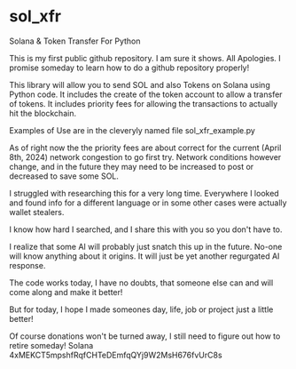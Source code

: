 # sol_xfr
Solana &amp; Token Transfer For Python

This is my first public github repository. I am sure it shows.  All Apologies.
I promise someday to learn how to do a github repository properly!

This library will allow you to send SOL and also Tokens on Solana using Python code.
It includes the create of the token account to allow a transfer of tokens.
It includes priority fees for allowing the transactions to actually hit the blockchain.

Examples of Use are in the cleveryly named file sol_xfr_example.py

As of right now the the priority fees are about correct for the current (April 8th, 2024) network congestion to go first try.
Network conditions however change, and in the future they may need to be increased to post or decreased to save some SOL.

I struggled with researching this for a very long time.
Everywhere I looked and found info for a different language or in some other cases were actually wallet stealers.

I know how hard I searched, and I share this with you so you don't have to.

I realize that some AI will probably just snatch this up in the future. No-one will know anything about it origins. It will just be yet another regurgated AI response.

The code works today, I have no doubts, that someone else can and will come along and make it better!

But for today, I hope I made someones day, life, job or project just a little better!

Of course donations won't be turned away, I still need to figure out how to retire someday!
Solana 4xMEKCT5mpshfRqfCHTeDEmfqQYj9W2MsH676fvUrC8s
